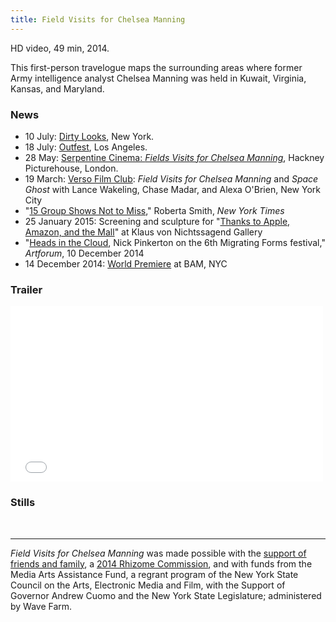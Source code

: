 ```yaml
---
title: Field Visits for Chelsea Manning
---
```


HD video, 49 min, 2014.

This first-person travelogue maps the surrounding areas where former Army intelligence analyst Chelsea Manning was held in Kuwait, Virginia, Kansas, and Maryland.

### News

- 10 July: [Dirty Looks](http://onlocation.dirtylooksnyc.org/field-visits-for-chelsea-manning/), New York.
- 18 July: [Outfest](http://www.outfest.org/tixSYS/2015/xslguide/eventnote.php?EventNumber=0876&notepg=), Los Angeles.
- 28 May: <a href="http://www.serpentinegalleries.org/exhibitions-events/serpentine-cinema-lance-wakeling">Serpentine Cinema: <em>Fields Visits for Chelsea Manning</em></a>, Hackney Picturehouse, London.
- 19 March: [Verso Film Club](http://www.versobooks.com/events/1085-verso-film-club-field-visits-for-chelsea-manning-and-space-ghost-with-lance-wakeling-chase-madar-and-alexa-o-brien): *Field Visits for Chelsea Manning* and *Space Ghost* with Lance Wakeling, Chase Madar, and Alexa O'Brien, New York City
- "<a href="http://www.nytimes.com/2015/01/30/arts/design/art-exhibitions-from-chelsea-to-the-lower-east-side.html" title="">15 Group Shows Not to Miss</a>," Roberta Smith, <em>New York Times</em>  
- 25 January 2015: Screening and sculpture for "<a href="http://klausgallery.com/exhibition/thanks-to-apple-amazon-and-the-mall-curated-by-brian-droitcour-2015-01-6/#thanks-to-apple-amazon-and-the-mall-2188">Thanks to Apple, Amazon, and the Mall</a>" at Klaus von Nichtssagend Gallery
- "<a href="http://artforum.com/film/id=49431">Heads in the Cloud</a>, Nick Pinkerton on the 6th Migrating Forms festival," <em>Artforum</em>, 10 December 2014
- 14 December 2014: <a href="http://www.bam.org/film/2014/field-visits-for-chelsea-manning">World Premiere</a> at BAM, NYC

### Trailer

<div class="js-video vimeo widescreen"><iframe src="//player.vimeo.com/video/154641245?title=0&amp;byline=0&amp;portrait=0" width="500" height="281" frameborder="0" webkitallowfullscreen mozallowfullscreen allowfullscreen></iframe></div>

### Stills

<img src="{{assets}}/images/artillery-round-2.jpg" alt="" />

<img src="{{assets}}/images/barbershop-2.jpg" alt="" />


---

*Field Visits for Chelsea Manning* was made possible with the [support of friends and family](https://www.kickstarter.com/projects/lrw/field-visits-for-bradley-manning), a [2014 Rhizome Commission](http://rhizome.org/editorial/2014/oct/2/2014-2015-program/), and with funds from the Media Arts Assistance Fund, a regrant program of the New York State Council on the Arts, Electronic Media and Film, with the Support of Governor Andrew Cuomo and the New York State Legislature; administered by Wave Farm.
